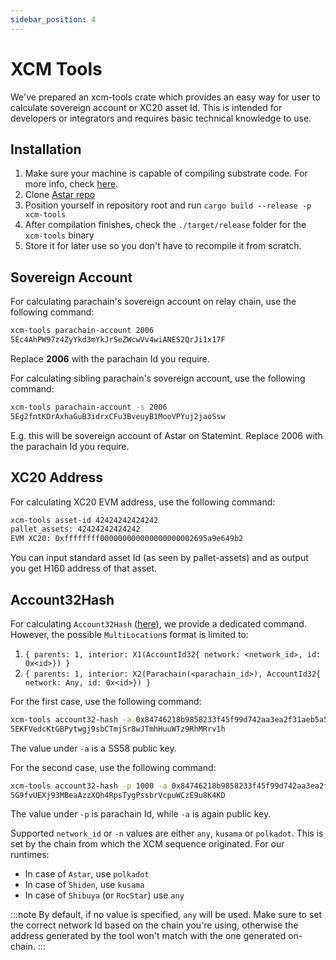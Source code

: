 ```yaml
---
sidebar_position: 4
---
```


# XCM Tools

We've prepared an xcm-tools crate which provides an easy way for user to calculate sovereign account or XC20 asset Id. This is intended for developers or integrators and requires basic technical knowledge to use.

## Installation

1. Make sure your machine is capable of compiling substrate code. For more info, check [here](https://docs.substrate.io/install/).
2. Clone [Astar repo](https://github.com/AstarNetwork/Astar)
3. Position yourself in repository root and run `cargo build --release -p xcm-tools`
4. After compilation finishes, check the `./target/release` folder for the `xcm-tools` binary
5. Store it for later use so you don't have to recompile it from scratch.

## Sovereign Account

For calculating parachain's sovereign account on relay chain, use the following command:

```bash
xcm-tools parachain-account 2006
5Ec4AhPW97z4ZyYkd3mYkJrSeZWcwVv4wiANES2QrJi1x17F
```

Replace **2006** with the parachain Id you require.

For calculating sibling parachain's sovereign account, use the following command:
```bash
xcm-tools parachain-account -s 2006
5Eg2fntKDrAxhaGuB3idrxCFu3BveuyB1MooVPYuj2jaoSsw
```

E.g. this will be sovereign account of Astar on Statemint.
Replace 2006 with the parachain Id you require.

## XC20 Address

For calculating XC20 EVM address, use the following command:
```bash
xcm-tools asset-id 42424242424242
pallet_assets: 42424242424242
EVM XC20: 0xffffffff000000000000000000002695a9e649b2
```

You can input standard asset Id (as seen by pallet-assets) and as output you get H160 address of that asset.

## Account32Hash

For calculating `Account32Hash` ([here](https://github.com/paritytech/polkadot/blob/master/xcm/xcm-builder/src/location_conversion.rs#L25)), we provide a dedicated command. However, the possible `MultiLocation`s format is limited to:

1. `{ parents: 1, interior: X1(AccountId32{ network: <network_id>, id: 0x<id>}) }`
2. `{ parents: 1, interior: X2(Parachain(<parachain_id>), AccountId32{ network: Any, id: 0x<id>}) }`

For the first case, use the following command:
```bash
xcm-tools account32-hash -a 0x84746218b9858233f45f99d742aa3ea2f31aeb5a525938f240fdee3000000000
5EKFVedcKtGBPytwgj9sbCTmjSr8wJTmhHuuWTz9RhMRrv1h
```
The value under `-a` is a SS58 public key.

For the second case, use the following command:
```bash
xcm-tools account32-hash -p 1000 -a 0x84746218b9858233f45f99d742aa3ea2f31aeb5a525938f240fdee3000000000
5G9fvUEXj93MBeaAzzXQh4RpsTygPssbrVcpuWCzE9u8K4KD
```
The value under `-p` is parachain Id, while `-a` is again public key.


Supported `network_id` or `-n` values are either `any`, `kusama` or `polkadot`.
This is set by the chain from which the XCM sequence originated.
For our runtimes:
* In case of `Astar`, use `polkadot`
* In case of `Shiden`, use `kusama`
* In case of `Shibuya` (or `RocStar`) use `any`

:::note
By default, if no value is specified, `any` will be used.
Make sure to set the correct network Id based on the chain you're using,
otherwise the address generated by the tool won't match with the one generated on-chain.
:::